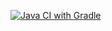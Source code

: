 [![Java CI with Gradle](https://github.com/nataliaK-QA/PageObject/actions/workflows/gradle.yml/badge.svg)](https://github.com/nataliaK-QA/PageObject/actions/workflows/gradle.yml)
